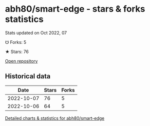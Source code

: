 # abh80/smart-edge - stars & forks statistics

Stats updated on Oct 2022, 07

☋ Forks: 5

★ Stars: 76

[Open repository](https://github.com/abh80/smart-edge)

## Historical data
| Date | Stars | Forks |
|------|-------|-------|
| 2022-10-07 | 76 | 5 | 
| 2022-10-06 | 64 | 5 | 


[Detailed charts & statistics for abh80/smart-edge](https://reviewgithub.com/rep/abh80/smart-edge)
